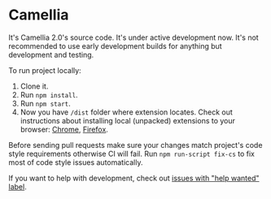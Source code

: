 # Camellia

It's Camellia 2.0's source code. It's under active development now. It's not recommended to use early development builds for anything but development and testing.

To run project locally:

1. Clone it.
2. Run `npm install`.
3. Run `npm start`.
4. Now you have `/dist` folder where extension locates. Check out instructions about installing local (unpacked) extensions to your browser: [Chrome](https://developer.chrome.com/extensions/getstarted), [Firefox](https://developer.mozilla.org/en-US/docs/Mozilla/Add-ons/WebExtensions/Your_first_WebExtension#Trying_it_out).

Before sending pull requests make sure your changes match project's code style requirements otherwise CI will fail. Run `npm run-script fix-cs` to fix most of code style issues automatically.

If you want to help with development, check out [issues with "help wanted" label](https://github.com/neluzhin/camellia/issues?q=is%3Aissue+is%3Aopen+label%3A%22help+wanted%22).
